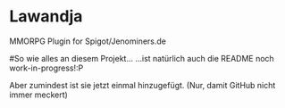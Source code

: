 # Lawandja
MMORPG Plugin for Spigot/Jenominers.de

#So wie alles an diesem Projekt...
...ist natürlich auch die README noch work-in-progress!:P

Aber zumindest ist sie jetzt einmal hinzugefügt. (Nur, damit GitHub nicht immer meckert)
